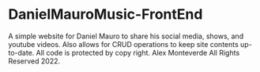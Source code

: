 # DanielMauroMusic-FrontEnd
A simple website for Daniel Mauro to share his social media, shows, and youtube videos. Also allows for CRUD operations to keep site contents up-to-date. All code is protected by copy right. Alex Monteverde All Rights Reserved 2022.
